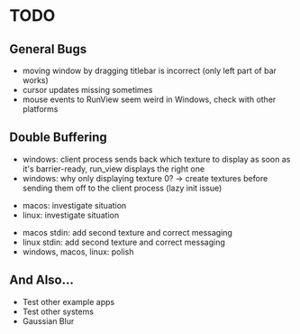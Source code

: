 # TODO

## General Bugs

- moving window by dragging titlebar is incorrect (only left part of bar works)
- cursor updates missing sometimes
- mouse events to RunView seem weird in Windows, check with other platforms

## Double Buffering

* windows: client process sends back which texture to display as soon as it's barrier-ready, run_view displays the right one
* windows: why only displaying texture 0? -> create textures before sending them off to the client process (lazy init issue)
+ macos: investigate situation
+ linux: investigate situation
- macos stdin: add second texture and correct messaging
- linux stdin: add second texture and correct messaging
- windows, macos, linux: polish

## And Also...

- Test other example apps
- Test other systems
- Gaussian Blur
